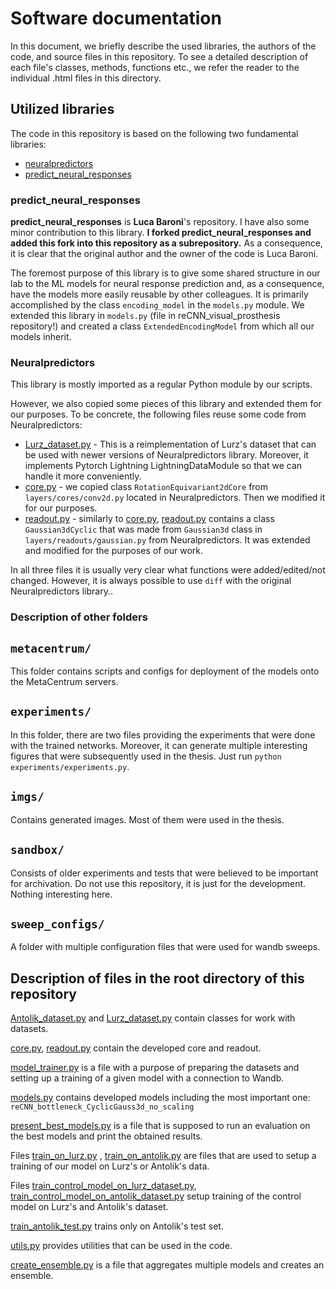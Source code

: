 # Software documentation

In this document, we briefly describe the used libraries, the authors of the code, and source files in this
repository. To see a detailed description of each file's classes, methods, functions etc.,
we refer the reader to the individual .html files in this directory.

## Utilized libraries

The code in this repository is based on the following two fundamental libraries:
 - [neuralpredictors](https://github.com/sinzlab/neuralpredictors)
 - [predict_neural_responses](https://github.com/lucabaroni/predict_neural_responses)

### predict_neural_responses

**predict_neural_responses** is **Luca Baroni**'s repository. I have also some minor
contribution to this library. **I forked predict_neural_responses and added this fork into this
repository as a subrepository.** As a consequence, it is clear that the original author and the
owner of the code is Luca Baroni.


The foremost purpose of this library is to give some shared structure in our lab to the ML models for neural response prediction
and, as a consequence, have the models more easily reusable by other colleagues.
It is primarily accomplished by the class `encoding_model` in the `models.py` module.
We extended this library in `models.py` (file in reCNN_visual_prosthesis repository!)
and created a class `ExtendedEncodingModel` from which all our models inherit.


### Neuralpredictors

This library is mostly imported as a regular Python module by our scripts.

However, we also copied some pieces of this library and extended them for our
purposes. To be concrete, the following files reuse some code from Neuralpredictors:
 - [Lurz_dataset.py](Lurz_dataset.html) - This is a reimplementation of Lurz's dataset that can be used with newer versions of Neuralpredictors library.
Moreover, it implements Pytorch Lightning LightningDataModule so that we can handle it more conveniently.
 - [core.py](core.html) - we copied class `RotationEquivariant2dCore` from `layers/cores/conv2d.py` located in Neuralpredictors. Then we modified
it for our purposes.
 - [readout.py](readout.html) - similarly to [core.py](core.html), [readout.py](readout.html) contains a class `Gaussian3dCyclic` 
that was made from `Gaussian3d` class in `layers/readouts/gaussian.py` from Neuralpredictors. It was extended and modified
for the purposes of our work.

In all three files it is usually very clear what functions were added/edited/not changed.
However, it is always possible to use `diff` with the original Neuralpredictors library..

### Description of other folders

## `metacentrum/`

This folder contains scripts and configs for deployment of the models onto the MetaCentrum servers.

## `experiments/`

In this folder, there are two files providing the experiments that were done
with the trained networks. Moreover, it can generate multiple interesting
figures that were subsequently used in the thesis. Just run `python experiments/experiments.py`.

## `imgs/`

Contains generated images. Most of them were used in the thesis.

## `sandbox/`

Consists of older experiments and tests that were believed to be important for archivation.
Do not use this repository, it is just for the development. Nothing interesting here.

## `sweep_configs/`

A folder with multiple configuration files that were used for wandb sweeps.

## Description of files in the root directory of this repository

[Antolik_dataset.py](Antolik_dataset.html) and [Lurz_dataset.py](Lurz_dataset.html) contain classes for work with datasets.

[core.py](core.html), [readout.py](readout.html) contain the developed core and readout.

[model_trainer.py](model_trainer.html) is a file with a purpose of preparing the datasets and 
setting up a training of a given model with a connection to Wandb.

[models.py](models.html) contains developed models including the most important one: `reCNN_bottleneck_CyclicGauss3d_no_scaling`

[present_best_models.py](present_best_models.html) is a file that is supposed to run an evaluation on the best
models and print the obtained results.

Files [train_on_lurz.py](train_on_lurz.html) , [train_on_antolik.py](train_on_antolik.html) are files that are used to setup a training
of our model on Lurz's or Antolik's data.

Files [train_control_model_on_lurz_dataset.py](train_control_model_on_lurz_dataset.html), [train_control_model_on_antolik_dataset.py](train_control_model_on_antolik_dataset.html) setup training
of the control model on Lurz's and Antolik's dataset.

[train_antolik_test.py](train_antolik_test.html) trains only on Antolik's test set.

[utils.py](utils.html) provides utilities that can be used in the code.

[create_ensemble.py](create_ensemble.html) is a file that aggregates multiple models and creates an ensemble.
